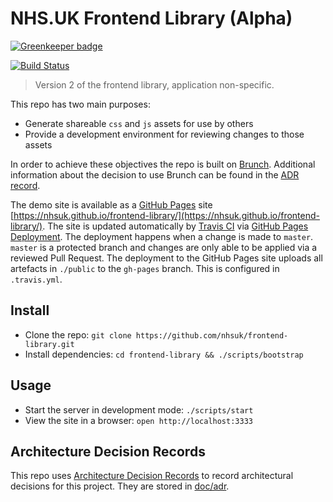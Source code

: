 # NHS.UK Frontend Library (Alpha)

[![Greenkeeper badge](https://badges.greenkeeper.io/nhsuk/frontend-library.svg)](https://greenkeeper.io/)

[![Build Status](https://travis-ci.org/nhsuk/frontend-library.svg?branch=master)](https://travis-ci.org/nhsuk/frontend-library)

> Version 2 of the frontend library, application non-specific.

This repo has two main purposes:
* Generate shareable `css` and `js` assets for use by others
* Provide a development environment for reviewing changes to those assets

In order to achieve these objectives the repo is built on
[Brunch](http://brunch.io/). Additional information about the decision to use
Brunch can be found in the [ADR record](./doc/adr/0003-use-brunch.md).

The demo site is available as a [GitHub Pages](https://pages.github.com/) site
[https://nhsuk.github.io/frontend-library/](https://nhsuk.github.io/frontend-library/).
The site is updated automatically by [Travis CI](https://travis-ci.org/) via
[GitHub Pages Deployment](https://docs.travis-ci.com/user/deployment/pages/).
The deployment happens when a change is made to `master`. `master` is a
protected branch and changes are only able to be applied via a reviewed Pull
Request. The deployment to the GitHub Pages site uploads all artefacts in
`./public` to the `gh-pages` branch. This is configured in `.travis.yml`.

## Install

* Clone the repo: `git clone https://github.com/nhsuk/frontend-library.git`
* Install dependencies: `cd frontend-library && ./scripts/bootstrap`

## Usage

* Start the server in development mode: `./scripts/start`
* View the site in a browser: `open http://localhost:3333`

## Architecture Decision Records

This repo uses
[Architecture Decision Records](http://thinkrelevance.com/blog/2011/11/15/documenting-architecture-decisions)
to record architectural decisions for this project.
They are stored in [doc/adr](doc/adr).
